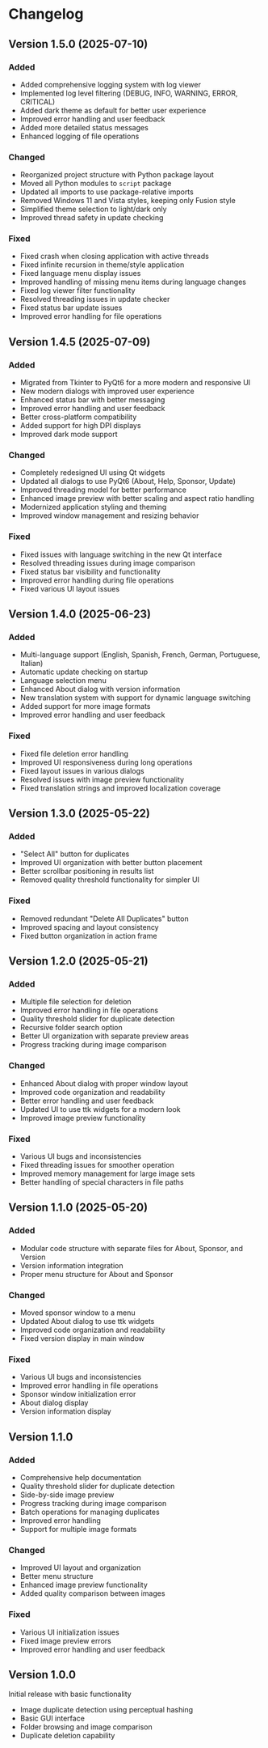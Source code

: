 # Changelog

## Version 1.5.0 (2025-07-10)
### Added
- Added comprehensive logging system with log viewer
- Implemented log level filtering (DEBUG, INFO, WARNING, ERROR, CRITICAL)
- Added dark theme as default for better user experience
- Improved error handling and user feedback
- Added more detailed status messages
- Enhanced logging of file operations

### Changed
- Reorganized project structure with Python package layout
- Moved all Python modules to `script` package
- Updated all imports to use package-relative imports
- Removed Windows 11 and Vista styles, keeping only Fusion style
- Simplified theme selection to light/dark only
- Improved thread safety in update checking

### Fixed
- Fixed crash when closing application with active threads
- Fixed infinite recursion in theme/style application
- Fixed language menu display issues
- Improved handling of missing menu items during language changes
- Fixed log viewer filter functionality
- Resolved threading issues in update checker
- Fixed status bar update issues
- Improved error handling for file operations

## Version 1.4.5 (2025-07-09)
### Added
- Migrated from Tkinter to PyQt6 for a more modern and responsive UI
- New modern dialogs with improved user experience
- Enhanced status bar with better messaging
- Improved error handling and user feedback
- Better cross-platform compatibility
- Added support for high DPI displays
- Improved dark mode support

### Changed
- Completely redesigned UI using Qt widgets
- Updated all dialogs to use PyQt6 (About, Help, Sponsor, Update)
- Improved threading model for better performance
- Enhanced image preview with better scaling and aspect ratio handling
- Modernized application styling and theming
- Improved window management and resizing behavior

### Fixed
- Fixed issues with language switching in the new Qt interface
- Resolved threading issues during image comparison
- Fixed status bar visibility and functionality
- Improved error handling during file operations
- Fixed various UI layout issues

## Version 1.4.0 (2025-06-23)
### Added
- Multi-language support (English, Spanish, French, German, Portuguese, Italian)
- Automatic update checking on startup
- Language selection menu
- Enhanced About dialog with version information
- New translation system with support for dynamic language switching
- Added support for more image formats
- Improved error handling and user feedback

### Fixed
- Fixed file deletion error handling
- Improved UI responsiveness during long operations
- Fixed layout issues in various dialogs
- Resolved issues with image preview functionality
- Fixed translation strings and improved localization coverage

## Version 1.3.0 (2025-05-22)
### Added
- "Select All" button for duplicates
- Improved UI organization with better button placement
- Better scrollbar positioning in results list
- Removed quality threshold functionality for simpler UI

### Fixed
- Removed redundant "Delete All Duplicates" button
- Improved spacing and layout consistency
- Fixed button organization in action frame

## Version 1.2.0 (2025-05-21)
### Added
- Multiple file selection for deletion
- Improved error handling in file operations
- Quality threshold slider for duplicate detection
- Recursive folder search option
- Better UI organization with separate preview areas
- Progress tracking during image comparison

### Changed
- Enhanced About dialog with proper window layout
- Improved code organization and readability
- Better error handling and user feedback
- Updated UI to use ttk widgets for a modern look
- Improved image preview functionality

### Fixed
- Various UI bugs and inconsistencies
- Fixed threading issues for smoother operation
- Improved memory management for large image sets
- Better handling of special characters in file paths

## Version 1.1.0 (2025-05-20)
### Added
- Modular code structure with separate files for About, Sponsor, and Version
- Version information integration
- Proper menu structure for About and Sponsor

### Changed
- Moved sponsor window to a menu
- Updated About dialog to use ttk widgets
- Improved code organization and readability
- Fixed version display in main window

### Fixed
- Various UI bugs and inconsistencies
- Improved error handling in file operations
- Sponsor window initialization error
- About dialog display
- Version information display

## Version 1.1.0
### Added
- Comprehensive help documentation
- Quality threshold slider for duplicate detection
- Side-by-side image preview
- Progress tracking during image comparison
- Batch operations for managing duplicates
- Improved error handling
- Support for multiple image formats

### Changed
- Improved UI layout and organization
- Better menu structure
- Enhanced image preview functionality
- Added quality comparison between images

### Fixed
- Various UI initialization issues
- Fixed image preview errors
- Improved error handling and user feedback

## Version 1.0.0
Initial release with basic functionality
- Image duplicate detection using perceptual hashing
- Basic GUI interface
- Folder browsing and image comparison
- Duplicate deletion capability
